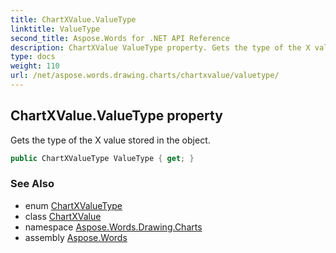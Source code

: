 ```yaml
---
title: ChartXValue.ValueType
linktitle: ValueType
second_title: Aspose.Words for .NET API Reference
description: ChartXValue ValueType property. Gets the type of the X value stored in the object in C#.
type: docs
weight: 110
url: /net/aspose.words.drawing.charts/chartxvalue/valuetype/
---
```

## ChartXValue.ValueType property

Gets the type of the X value stored in the object.

```csharp
public ChartXValueType ValueType { get; }
```

### See Also

* enum [ChartXValueType](../../chartxvaluetype/)
* class [ChartXValue](../)
* namespace [Aspose.Words.Drawing.Charts](../../chartxvalue/)
* assembly [Aspose.Words](../../../)
